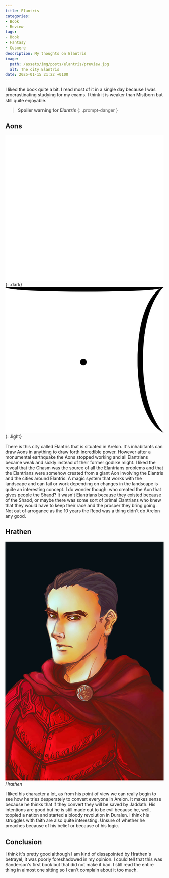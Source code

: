 ```yaml
---
title: Elantris
categories:
- Book
- Review
tags:
- Book
- Fantasy
- Cosmere
description: My thoughts on Elantris
image:
  path: /assets/img/posts/elantris/preview.jpg
  alt: The city Elantris
date: 2025-01-15 21:22 +0100
---
```

I liked the book quite a bit. I read most of it in a single day because I was procrastinating studying for my exams. I think it is weaker than Mistborn but still quite enjoyable.

> **Spoiler warning for *Elantris***
{: .prompt-danger }

## Aons

![Aon Aon](/assets/img/posts/elantris/aon_aon_dark.png){: .dark}
![Aon Aon](/assets/img/posts/elantris/aon_aon.png){: .light}

There is this city called Elantris that is situated in Arelon. It's inhabitants can draw Aons in anything to draw forth incredible power. However after a monumental earthquake the Aons stopped working and all Elantrians became weak and sickly instead of their former godlike might. I liked the reveal that the Chasm was the source of all the Elantrians problems and that the Elantrians were somehow created from a giant Aon involving the Elantris and the cities around Elantris. A magic system that works with the landscape and can fail or work depending on changes in the landscape is quite an interesting concept. I do wonder though: who created the Aon that gives people the Shaod? It wasn't Elantrians because they existed because of the Shaod, or maybe there was some sort of primal Elantrians who knew that they would have to keep their race and the prosper they bring going. Not out of arrogance as the 10 years the Reod was a thing didn't do Arelon any good.

## Hrathen

![Hrathen](/assets/img/posts/elantris/hrathen.jpg)
_Hrathen_

I liked his character a lot, as from his point of view we can really begin to see how he tries desperately to convert everyone in Arelon. It makes sense because he thinks that if they convert they will be saved by Jaddath. His intentions are good but he is still made out to be evil because he, well, toppled a nation and started a bloody revolution in Duralen. I think his struggles with faith are also quite interesting. Unsure of whether he preaches because of his belief or because of his logic.

## Conclusion

I think it's pretty good although I am kind of dissapointed by Hrathen's betrayel, it was poorly foreshadowed in my opinion. I could tell that this was Sanderson's first book but that did not make it bad. I still read the entire thing in almost one sitting so I can't complain about it too much.

